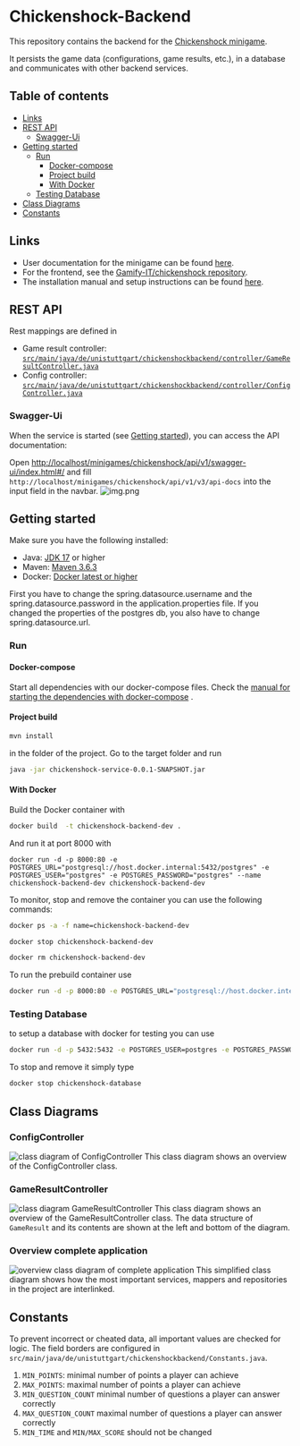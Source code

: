 # Chickenshock-Backend

This repository contains the backend for
the [Chickenshock minigame](https://gamifyit-docs.readthedocs.io/en/latest/user-manuals/minigames/chickenshock.html).

It persists the game data (configurations, game results, etc.), in a database and communicates with other backend
services.

## Table of contents

<!-- TOC -->

* [Links](#links)
* [REST API](#rest-api)
    * [Swagger-Ui](#swagger-ui)
* [Getting started](#getting-started)
    * [Run](#run)
        * [Docker-compose](#docker-compose)
        * [Project build](#project-build)
        * [With Docker](#with-docker)
    * [Testing Database](#testing-database)
* [Class Diagrams](#class-diagrams)
* [Constants](#constants)

<!-- TOC -->

## Links

- User documentation for the minigame can be
  found [here](https://gamifyit-docs.readthedocs.io/en/latest/user-manuals/minigames/chickenshock.html).
- For the frontend, see the [Gamify-IT/chickenshock repository](https://github.com/Gamify-IT/chickenshock).
- The installation manual and setup instructions can be
  found [here](https://gamifyit-docs.readthedocs.io/en/latest/install-manuals/index.html).

## REST API

Rest mappings are defined in

- Game result
  controller: [`src/main/java/de/unistuttgart/chickenshockbackend/controller/GameResultController.java`](src/main/java/de/unistuttgart/chickenshockbackend/controller/GameResultController.java)
- Config
  controller: [`src/main/java/de/unistuttgart/chickenshockbackend/controller/ConfigController.java`](src/main/java/de/unistuttgart/chickenshockbackend/controller/ConfigController.java)

### Swagger-Ui

When the service is started (see [Getting started](#getting-started)), you can access the API documentation:

Open <http://localhost/minigames/chickenshock/api/v1/swagger-ui/index.html#/> and
fill `http://localhost/minigames/chickenshock/api/v1/v3/api-docs` into the input field in the navbar.
![img.png](assets/swagger.png)

## Getting started

Make sure you have the following installed:

- Java: [JDK 17](https://www.oracle.com/java/technologies/javase/jdk17-archive-downloads.html) or higher
- Maven: [Maven 3.6.3](https://maven.apache.org/download.cgi)
- Docker: [Docker latest or higher](https://www.docker.com/)

First you have to change the spring.datasource.username and the spring.datasource.password in the application.properties
file. If you changed the properties of the postgres db, you also have to change spring.datasource.url.

### Run

#### Docker-compose

Start all dependencies with our docker-compose files.
Check
the [manual for starting the dependencies with docker-compose](https://github.com/Gamify-IT/docs/blob/main/dev-manuals/languages/docker/docker-compose.md)
.

#### Project build

```sh
mvn install
```

in the folder of the project.
Go to the target folder and run

```sh
java -jar chickenshock-service-0.0.1-SNAPSHOT.jar
```

#### With Docker

Build the Docker container with

```sh
docker build  -t chickenshock-backend-dev .
```

And run it at port 8000 with

```
docker run -d -p 8000:80 -e POSTGRES_URL="postgresql://host.docker.internal:5432/postgres" -e POSTGRES_USER="postgres" -e POSTGRES_PASSWORD="postgres" --name chickenshock-backend-dev chickenshock-backend-dev
```

To monitor, stop and remove the container you can use the following commands:

```sh
docker ps -a -f name=chickenshock-backend-dev
```

```sh
docker stop chickenshock-backend-dev
```

```sh
docker rm chickenshock-backend-dev
```

To run the prebuild container use

```sh
docker run -d -p 8000:80 -e POSTGRES_URL="postgresql://host.docker.internal:5432/postgres" -e POSTGRES_USER="postgres" -e POSTGRES_PASSWORD="postgres" --name chickenshock-backend ghcr.io/gamify-it/chickenshock-backend:latest
```

### Testing Database

to setup a database with docker for testing you can use

```sh
docker run -d -p 5432:5432 -e POSTGRES_USER=postgres -e POSTGRES_PASSWORD=postgres -e POSTGRES_DB=postgres  --rm --name chickenshock-database postgres
```

To stop and remove it simply type

```sh
docker stop chickenshock-database
```

## Class Diagrams

### ConfigController
![class diagram of ConfigController](assets/chickenshockConfigController.png)
This class diagram shows an overview of the ConfigController class.

### GameResultController
![class diagram GameResultController](assets/chickenshockGameResultController.png)
This class diagram shows an overview of the GameResultController class.
The data structure of `GameResult` and its contents are shown at the left and bottom of the diagram.

### Overview complete application
![overview class diagram of complete application](assets/chickenshockClassOverview.png)
This simplified class diagram shows how the most important services, mappers and repositories in the project are interlinked.

## Constants

To prevent incorrect or cheated data, all important values are checked for logic.
The field borders are configured in `src/main/java/de/unistuttgart/chickenshockbackend/Constants.java`.

1. `MIN_POINTS`: minimal number of points a player can achieve
2. `MAX_POINTS`: maximal number of points a player can achieve
3. `MIN_QUESTION_COUNT` minimal number of questions a player can answer correctly
4. `MAX_QUESTION_COUNT` maximal number of questions a player can answer correctly
5. `MIN_TIME` and `MIN/MAX_SCORE` should not be changed